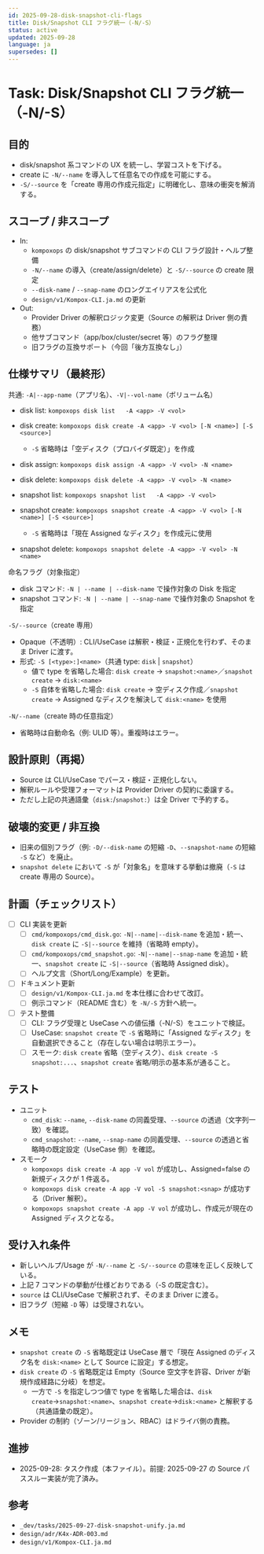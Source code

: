 ```yaml
---
id: 2025-09-28-disk-snapshot-cli-flags
title: Disk/Snapshot CLI フラグ統一（-N/-S）
status: active
updated: 2025-09-28
language: ja
supersedes: []
---
```

# Task: Disk/Snapshot CLI フラグ統一（-N/-S）

## 目的

- disk/snapshot 系コマンドの UX を統一し、学習コストを下げる。
- create に `-N/--name` を導入して任意名での作成を可能にする。
- `-S/--source` を「create 専用の作成元指定」に明確化し、意味の衝突を解消する。

## スコープ / 非スコープ

- In:
  - `kompoxops` の disk/snapshot サブコマンドの CLI フラグ設計・ヘルプ整備
  - `-N/--name` の導入（create/assign/delete）と `-S/--source` の create 限定
  - `--disk-name` / `--snap-name` のロングエイリアスを公式化
  - `design/v1/Kompox-CLI.ja.md` の更新
- Out:
  - Provider Driver の解釈ロジック変更（Source の解釈は Driver 側の責務）
  - 他サブコマンド（app/box/cluster/secret 等）のフラグ整理
  - 旧フラグの互換サポート（今回「後方互換なし」）

## 仕様サマリ（最終形）

共通: `-A|--app-name`（アプリ名）、`-V|--vol-name`（ボリューム名）

- disk list:   `kompoxops disk list   -A <app> -V <vol>`
- disk create: `kompoxops disk create -A <app> -V <vol> [-N <name>] [-S <source>]`
  - `-S` 省略時は「空ディスク（プロバイダ既定）」を作成
- disk assign: `kompoxops disk assign -A <app> -V <vol> -N <name>`
- disk delete: `kompoxops disk delete -A <app> -V <vol> -N <name>`

- snapshot list:   `kompoxops snapshot list   -A <app> -V <vol>`
- snapshot create: `kompoxops snapshot create -A <app> -V <vol> [-N <name>] [-S <source>]`
  - `-S` 省略時は「現在 Assigned なディスク」を作成元に使用
- snapshot delete: `kompoxops snapshot delete -A <app> -V <vol> -N <name>`

命名フラグ（対象指定）
- disk コマンド: `-N | --name | --disk-name` で操作対象の Disk を指定
- snapshot コマンド: `-N | --name | --snap-name` で操作対象の Snapshot を指定

`-S/--source`（create 専用）
- Opaque（不透明）: CLI/UseCase は解釈・検証・正規化を行わず、そのまま Driver に渡す。
- 形式: `-S [<type>:]<name>`（共通 type: `disk` | `snapshot`）
  - 値で type を省略した場合: `disk create` → `snapshot:<name>`／`snapshot create` → `disk:<name>`
  - `-S` 自体を省略した場合: `disk create` → 空ディスク作成／`snapshot create` → Assigned なディスクを解決して `disk:<name>` を使用

`-N/--name`（create 時の任意指定）
- 省略時は自動命名（例: ULID 等）。重複時はエラー。

## 設計原則（再掲）

- Source は CLI/UseCase でパース・検証・正規化しない。
- 解釈ルールや受理フォーマットは Provider Driver の契約に委譲する。
- ただし上記の共通語彙（`disk:`/`snapshot:`）は全 Driver で予約する。

## 破壊的変更 / 非互換

- 旧来の個別フラグ（例: `-D/--disk-name` の短縮 `-D`、`--snapshot-name` の短縮 `-S` など）を廃止。
- `snapshot delete` において `-S` が「対象名」を意味する挙動は撤廃（`-S` は create 専用の Source）。

## 計画（チェックリスト）

- [ ] CLI 実装を更新
  - [ ] `cmd/kompoxops/cmd_disk.go`: `-N|--name|--disk-name` を追加・統一、`disk create` に `-S|--source` を維持（省略時 empty）。
  - [ ] `cmd/kompoxops/cmd_snapshot.go`: `-N|--name|--snap-name` を追加・統一、`snapshot create` に `-S|--source`（省略時 Assigned disk）。
  - [ ] ヘルプ文言（Short/Long/Example）を更新。
- [ ] ドキュメント更新
  - [ ] `design/v1/Kompox-CLI.ja.md` を本仕様に合わせて改訂。
  - [ ] 例示コマンド（README 含む）を `-N/-S` 方針へ統一。
- [ ] テスト整備
  - [ ] CLI: フラグ受理と UseCase への値伝播（-N/-S）をユニットで検証。
  - [ ] UseCase: `snapshot create` で `-S` 省略時に「Assigned なディスク」を自動選択できること（存在しない場合は明示エラー）。
  - [ ] スモーク: `disk create` 省略（空ディスク）、`disk create -S snapshot:...`、`snapshot create` 省略/明示の基本系が通ること。

## テスト

- ユニット
  - `cmd_disk`: `--name`, `--disk-name` の同義受理、`--source` の透過（文字列一致）を確認。
  - `cmd_snapshot`: `--name`, `--snap-name` の同義受理、`--source` の透過と省略時の既定設定（UseCase 側）を確認。
- スモーク
  - `kompoxops disk create -A app -V vol` が成功し、Assigned=false の新規ディスクが 1 件返る。
  - `kompoxops disk create -A app -V vol -S snapshot:<snap>` が成功する（Driver 解釈）。
  - `kompoxops snapshot create -A app -V vol` が成功し、作成元が現在の Assigned ディスクとなる。

## 受け入れ条件

- 新しいヘルプ/Usage が `-N/--name` と `-S/--source` の意味を正しく反映している。
- 上記 7 コマンドの挙動が仕様どおりである（-S の既定含む）。
- `source` は CLI/UseCase で解釈されず、そのまま Driver に渡る。
- 旧フラグ（短縮 `-D` 等）は受理されない。

## メモ

- `snapshot create` の `-S` 省略既定は UseCase 層で「現在 Assigned のディスク名を `disk:<name>` として Source に設定」する想定。
- `disk create` の `-S` 省略既定は Empty（Source 空文字を許容、Driver が新規作成経路に分岐）を想定。
  - 一方で `-S` を指定しつつ値で type を省略した場合は、`disk create`→`snapshot:<name>`、`snapshot create`→`disk:<name>` と解釈する（共通語彙の既定）。
- Provider の制約（ゾーン/リージョン、RBAC）はドライバ側の責務。

## 進捗

- 2025-09-28: タスク作成（本ファイル）。前提: 2025-09-27 の Source パススルー実装が完了済み。

## 参考

- `_dev/tasks/2025-09-27-disk-snapshot-unify.ja.md`
- `design/adr/K4x-ADR-003.md`
- `design/v1/Kompox-CLI.ja.md`
